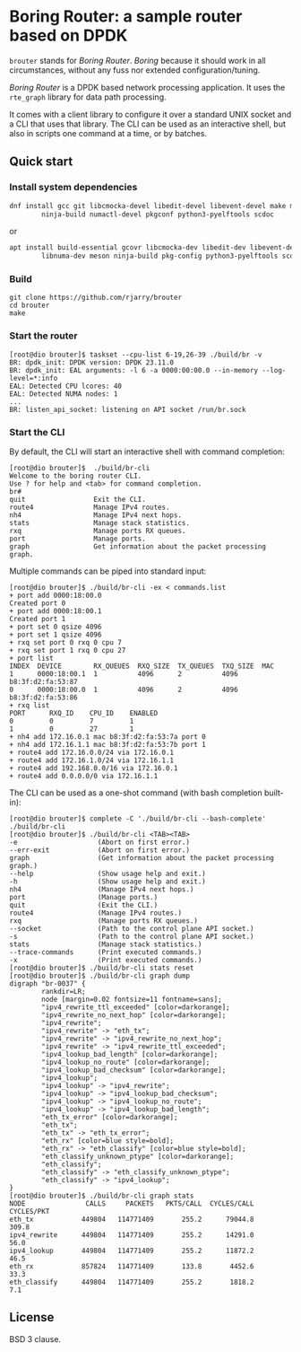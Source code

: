 # Boring Router: a sample router based on DPDK

`brouter` stands for *Boring Router*. *Boring* because it should work in all
circumstances, without any fuss nor extended configuration/tuning.

*Boring Router* is a DPDK based network processing application. It uses the
`rte_graph` library for data path processing.

It comes with a client library to configure it over a standard UNIX socket and
a CLI that uses that library. The CLI can be used as an interactive shell, but
also in scripts one command at a time, or by batches.

## Quick start

### Install system dependencies

```sh
dnf install gcc git libcmocka-devel libedit-devel libevent-devel make meson \
        ninja-build numactl-devel pkgconf python3-pyelftools scdoc
```

or

```sh
apt install build-essential gcovr libcmocka-dev libedit-dev libevent-dev \
        libnuma-dev meson ninja-build pkg-config python3-pyelftools scdoc
```

### Build

```
git clone https://github.com/rjarry/brouter
cd brouter
make
```

### Start the router

```console
[root@dio brouter]$ taskset --cpu-list 6-19,26-39 ./build/br -v
BR: dpdk_init: DPDK version: DPDK 23.11.0
BR: dpdk_init: EAL arguments: -l 6 -a 0000:00:00.0 --in-memory --log-level=*:info
EAL: Detected CPU lcores: 40
EAL: Detected NUMA nodes: 1
...
BR: listen_api_socket: listening on API socket /run/br.sock
```

### Start the CLI

By default, the CLI will start an interactive shell with command completion:

```console
[root@dio brouter]$  ./build/br-cli
Welcome to the boring router CLI.
Use ? for help and <tab> for command completion.
br#
quit                 Exit the CLI.
route4               Manage IPv4 routes.
nh4                  Manage IPv4 next hops.
stats                Manage stack statistics.
rxq                  Manage ports RX queues.
port                 Manage ports.
graph                Get information about the packet processing graph.
```

Multiple commands can be piped into standard input:

```console
[root@dio brouter]$ ./build/br-cli -ex < commands.list
+ port add 0000:18:00.0
Created port 0
+ port add 0000:18:00.1
Created port 1
+ port set 0 qsize 4096
+ port set 1 qsize 4096
+ rxq set port 0 rxq 0 cpu 7
+ rxq set port 1 rxq 0 cpu 27
+ port list
INDEX  DEVICE        RX_QUEUES  RXQ_SIZE  TX_QUEUES  TXQ_SIZE  MAC
1      0000:18:00.1  1          4096      2          4096      b8:3f:d2:fa:53:87
0      0000:18:00.0  1          4096      2          4096      b8:3f:d2:fa:53:86
+ rxq list
PORT      RXQ_ID    CPU_ID    ENABLED
0         0         7         1
1         0         27        1
+ nh4 add 172.16.0.1 mac b8:3f:d2:fa:53:7a port 0
+ nh4 add 172.16.1.1 mac b8:3f:d2:fa:53:7b port 1
+ route4 add 172.16.0.0/24 via 172.16.0.1
+ route4 add 172.16.1.0/24 via 172.16.1.1
+ route4 add 192.168.0.0/16 via 172.16.0.1
+ route4 add 0.0.0.0/0 via 172.16.1.1
```

The CLI can be used as a one-shot command (with bash completion built-in):

```console
[root@dio brouter]$ complete -C './build/br-cli --bash-complete' ./build/br-cli
[root@dio brouter]$ ./build/br-cli <TAB><TAB>
-e                    (Abort on first error.)
--err-exit            (Abort on first error.)
graph                 (Get information about the packet processing graph.)
--help                (Show usage help and exit.)
-h                    (Show usage help and exit.)
nh4                   (Manage IPv4 next hops.)
port                  (Manage ports.)
quit                  (Exit the CLI.)
route4                (Manage IPv4 routes.)
rxq                   (Manage ports RX queues.)
--socket              (Path to the control plane API socket.)
-s                    (Path to the control plane API socket.)
stats                 (Manage stack statistics.)
--trace-commands      (Print executed commands.)
-x                    (Print executed commands.)
[root@dio brouter]$ ./build/br-cli stats reset
[root@dio brouter]$ ./build/br-cli graph dump
digraph "br-0037" {
        rankdir=LR;
        node [margin=0.02 fontsize=11 fontname=sans];
        "ipv4_rewrite_ttl_exceeded" [color=darkorange];
        "ipv4_rewrite_no_next_hop" [color=darkorange];
        "ipv4_rewrite";
        "ipv4_rewrite" -> "eth_tx";
        "ipv4_rewrite" -> "ipv4_rewrite_no_next_hop";
        "ipv4_rewrite" -> "ipv4_rewrite_ttl_exceeded";
        "ipv4_lookup_bad_length" [color=darkorange];
        "ipv4_lookup_no_route" [color=darkorange];
        "ipv4_lookup_bad_checksum" [color=darkorange];
        "ipv4_lookup";
        "ipv4_lookup" -> "ipv4_rewrite";
        "ipv4_lookup" -> "ipv4_lookup_bad_checksum";
        "ipv4_lookup" -> "ipv4_lookup_no_route";
        "ipv4_lookup" -> "ipv4_lookup_bad_length";
        "eth_tx_error" [color=darkorange];
        "eth_tx";
        "eth_tx" -> "eth_tx_error";
        "eth_rx" [color=blue style=bold];
        "eth_rx" -> "eth_classify" [color=blue style=bold];
        "eth_classify_unknown_ptype" [color=darkorange];
        "eth_classify";
        "eth_classify" -> "eth_classify_unknown_ptype";
        "eth_classify" -> "ipv4_lookup";
}
[root@dio brouter]$ ./build/br-cli graph stats
NODE               CALLS     PACKETS   PKTS/CALL  CYCLES/CALL    CYCLES/PKT
eth_tx            449804   114771409       255.2      79044.8         309.8
ipv4_rewrite      449804   114771409       255.2      14291.0          56.0
ipv4_lookup       449804   114771409       255.2      11872.2          46.5
eth_rx            857824   114771409       133.8       4452.6          33.3
eth_classify      449804   114771409       255.2       1818.2           7.1
```

## License

BSD 3 clause.
